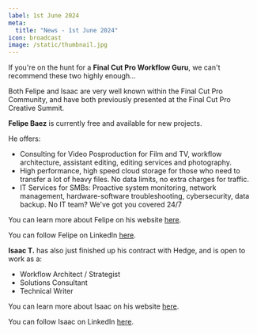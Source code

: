 ```yaml
---
label: 1st June 2024
meta:
  title: "News - 1st June 2024"
icon: broadcast
image: /static/thumbnail.jpg
---
```


If you're on the hunt for a **Final Cut Pro Workflow Guru**, we can't recommend these two highly enough...

Both Felipe and Isaac are very well known within the Final Cut Pro Community, and have both previously presented at the Final Cut Pro Creative Summit.

**Felipe Baez** is currently free and available for new projects.

He offers:

- Consulting for Video Posproduction for Film and TV, workflow architecture, assistant editing, editing services and photography.
- High performance, high speed cloud storage for those who need to transfer a lot of heavy files. No data limits, no extra charges for traffic.
- IT Services for SMBs: Proactive system monitoring, network management, hardware-software troubleshooting, cybersecurity, data backup. No IT team? We've got you covered 24/7

You can learn more about Felipe on his website [here](https://cre8ivebeast.com).

You can follow Felipe on LinkedIn [here](https://www.linkedin.com/in/felipebaez/).

**Isaac T.** has also just finished up his contract with Hedge, and is open to work as a:

- Workflow Architect / Strategist
- Solutions Consultant
- Technical Writer

You can learn more about Isaac on his website [here](https://isaact.micro.blog).

You can follow Isaac on LinkedIn [here](https://www.linkedin.com/in/isaactdotco/).